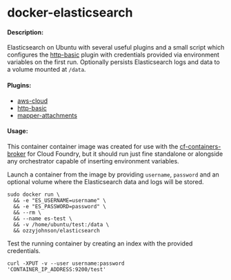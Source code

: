 # docker-elasticsearch

#### Description:

Elasticsearch on Ubuntu with several useful plugins and a small script which configures the [http-basic](https://github.com/Asquera/elasticsearch-http-basic) plugin with credentials provided via environment variables on the first run. Optionally persists Elasticsearch logs and data to a volume mounted at `/data`.

#### Plugins:

* [aws-cloud](https://github.com/elastic/elasticsearch-cloud-aws)
* [http-basic](https://github.com/Asquera/elasticsearch-http-basic)
* [mapper-attachments](https://github.com/elastic/elasticsearch-mapper-attachments)

#### Usage:

This container container image was created for use with the [cf-containers-broker](https://github.com/cf-platform-eng/cf-containers-broker) for Cloud Foundry, but it should run just fine standalone or alongside any orchestrator capable of inserting environment variables.

Launch a container from the image by providing `username`, `password` and an optional volume where the Elasticsearch data and logs will be stored.

```
sudo docker run \
  && -e "ES_USERNAME=username" \
  && -e "ES_PASSWORD=password" \
  && --rm \
  && --name es-test \
  && -v /home/ubuntu/test:/data \
  && ozzyjohnson/elasticsearch
```

Test the running container by creating an index with the provided credentials.

`curl -XPUT -v --user username:password 'CONTAINER_IP_ADDRESS:9200/test'`